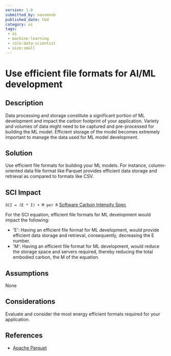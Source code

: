 ```yaml
---
version: 1.0
submitted_by: navveenb
published_date: tbd
category: ai
tags: 
 - ai
 - machine-learning
 - role:data-scientist
 - size:small
---
```


# Use efficient file formats for AI/ML development

## Description
Data processing and storage constitute a significant portion of ML development and impact the carbon footprint of your application. Variety and volumes of data might need to be captured and pre-processed for building the ML model. Efficient storage of the model becomes extremely important to manage the data used for ML model development.


## Solution
Use efficient file formats for building your ML models. For instance, column-oriented data file format like Parquet provides efficient data storage and retrieval as compared to formats like CSV.


## SCI Impact
`SCI = (E * I) + M per R`
[Software Carbon Intensity Spec](https://grnsft.org/sci)

For the SCI equation, efficient file formats for ML development would impact the following:
- 'E': Having an efficient file format for ML development, would provide efficient data storage and retrieval, consequently, decreasing the E number.
- 'M': Having an efficient file format for ML development, would reduce the storage space and servers required, thereby reducing the total embodied carbon, the M of the equation.

## Assumptions
None 

## Considerations
Evaluate and consider the most energy efficient formats required for your application.

## References
- [Apache Parquet](https://parquet.apache.org/)
